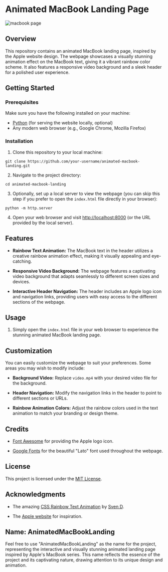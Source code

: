 # Animated MacBook Landing Page

![macbook page](https://github.com/puneethkotha/Animated-MacBook-Landing-Page/assets/85823685/1b6dce42-061f-4ba1-934c-f91366eb1dd8)

## Overview

This repository contains an animated MacBook landing page, inspired by the Apple website design. The webpage showcases a visually stunning animation effect on the MacBook text, giving it a vibrant rainbow color scheme. It also features a responsive video background and a sleek header for a polished user experience.

## Getting Started

### Prerequisites

Make sure you have the following installed on your machine:

- [Python](https://www.python.org/downloads/) (for serving the website locally, optional)
- Any modern web browser (e.g., Google Chrome, Mozilla Firefox)

### Installation

1. Clone this repository to your local machine:

```
git clone https://github.com/your-username/animated-macbook-landing.git
```

2. Navigate to the project directory:

```
cd animated-macbook-landing
```

3. Optionally, set up a local server to view the webpage (you can skip this step if you prefer to open the `index.html` file directly in your browser):

```
python -m http.server
```

4. Open your web browser and visit [http://localhost:8000](http://localhost:8000) (or the URL provided by the local server).

## Features

- **Rainbow Text Animation:** The MacBook text in the header utilizes a creative rainbow animation effect, making it visually appealing and eye-catching.

- **Responsive Video Background:** The webpage features a captivating video background that adapts seamlessly to different screen sizes and devices.

- **Interactive Header Navigation:** The header includes an Apple logo icon and navigation links, providing users with easy access to the different sections of the webpage.

## Usage

1. Simply open the `index.html` file in your web browser to experience the stunning animated MacBook landing page.

## Customization

You can easily customize the webpage to suit your preferences. Some areas you may wish to modify include:

- **Background Video:** Replace `video.mp4` with your desired video file for the background.

- **Header Navigation:** Modify the navigation links in the header to point to different sections or URLs.

- **Rainbow Animation Colors:** Adjust the rainbow colors used in the text animation to match your branding or design theme.

## Credits

- [Font Awesome](https://fontawesome.com/) for providing the Apple logo icon.

- [Google Fonts](https://fonts.google.com/) for the beautiful "Lato" font used throughout the webpage.

## License

This project is licensed under the [MIT License](LICENSE).

## Acknowledgments

- The amazing [CSS Rainbow Text Animation](https://codepen.io/P1N2O/pen/pyBNzX) by [Sven D](https://codepen.io/P1N2O).

- The [Apple website](https://www.apple.com/) for inspiration.

## Name: AnimatedMacBookLanding

Feel free to use "AnimatedMacBookLanding" as the name for the project, representing the interactive and visually stunning animated landing page inspired by Apple's MacBook series. This name reflects the essence of the project and its captivating nature, drawing attention to its unique design and animation.
